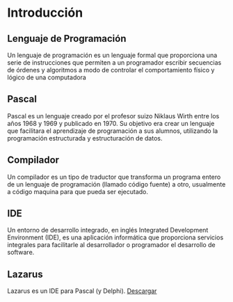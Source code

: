 # Introducción 
## Lenguaje de Programación
Un lenguaje de programación es un lenguaje formal que proporciona una serie de instrucciones que permiten a un programador escribir secuencias de órdenes y algoritmos a modo de controlar el comportamiento físico y lógico de una computadora

## Pascal
Pascal es un lenguaje creado por el profesor suizo Niklaus Wirth entre los años 1968 y 1969 y publicado en 1970. Su objetivo era crear un lenguaje que facilitara el aprendizaje de programación a sus alumnos, utilizando la programación estructurada y estructuración de datos.

## Compilador
Un compilador es un tipo de traductor que transforma un programa entero de un lenguaje de programación (llamado código fuente) a otro, usualmente a código maquina para que pueda ser ejecutado.

## IDE
Un entorno de desarrollo integrado, en inglés Integrated Development Environment (IDE), es una aplicación informática que proporciona servicios integrales para facilitarle al desarrollador o programador el desarrollo de software.

## Lazarus
Lazarus es un IDE para Pascal (y Delphi). 
[Descargar](https://www.lazarus-ide.org/index.php?page=downloads)

